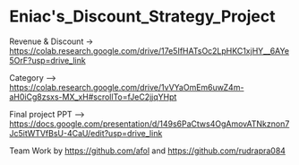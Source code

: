 # Eniac's_Discount_Strategy_Project


Revenue & Discount -> https://colab.research.google.com/drive/17e5IfHATsOc2LpHKC1xjHY__6AYe5OrF?usp=drive_link

Category  --> https://colab.research.google.com/drive/1vVYaOmEm6uwZ4m-aH0iCg8zsxs-MX_xH#scrollTo=fJeC2jjqYHpt

Final project PPT --> https://docs.google.com/presentation/d/149s6PaCtws4OgAmovATNkznon7Jc5itWTVfBsU-4CaU/edit?usp=drive_link 

Team Work by https://github.com/afol and https://github.com/rudrapra084
